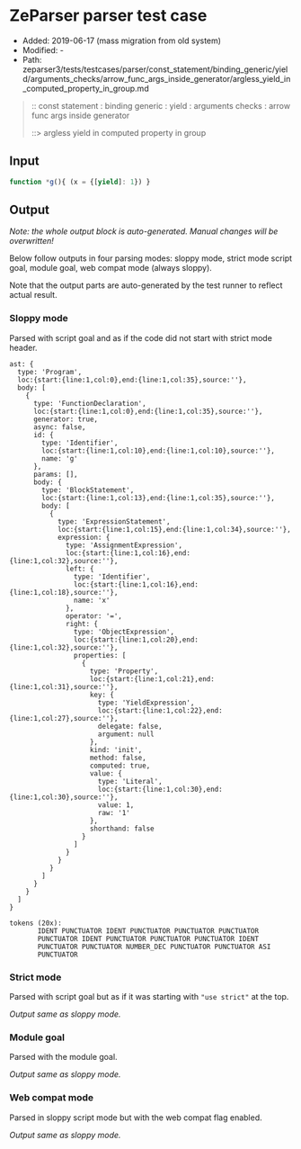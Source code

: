 # ZeParser parser test case

- Added: 2019-06-17 (mass migration from old system)
- Modified: -
- Path: zeparser3/tests/testcases/parser/const_statement/binding_generic/yield/arguments_checks/arrow_func_args_inside_generator/argless_yield_in_computed_property_in_group.md

> :: const statement : binding generic : yield : arguments checks : arrow func args inside generator
>
> ::> argless yield in computed property in group

## Input

`````js
function *g(){ (x = {[yield]: 1}) }
`````

## Output

_Note: the whole output block is auto-generated. Manual changes will be overwritten!_

Below follow outputs in four parsing modes: sloppy mode, strict mode script goal, module goal, web compat mode (always sloppy).

Note that the output parts are auto-generated by the test runner to reflect actual result.

### Sloppy mode

Parsed with script goal and as if the code did not start with strict mode header.

`````
ast: {
  type: 'Program',
  loc:{start:{line:1,col:0},end:{line:1,col:35},source:''},
  body: [
    {
      type: 'FunctionDeclaration',
      loc:{start:{line:1,col:0},end:{line:1,col:35},source:''},
      generator: true,
      async: false,
      id: {
        type: 'Identifier',
        loc:{start:{line:1,col:10},end:{line:1,col:10},source:''},
        name: 'g'
      },
      params: [],
      body: {
        type: 'BlockStatement',
        loc:{start:{line:1,col:13},end:{line:1,col:35},source:''},
        body: [
          {
            type: 'ExpressionStatement',
            loc:{start:{line:1,col:15},end:{line:1,col:34},source:''},
            expression: {
              type: 'AssignmentExpression',
              loc:{start:{line:1,col:16},end:{line:1,col:32},source:''},
              left: {
                type: 'Identifier',
                loc:{start:{line:1,col:16},end:{line:1,col:18},source:''},
                name: 'x'
              },
              operator: '=',
              right: {
                type: 'ObjectExpression',
                loc:{start:{line:1,col:20},end:{line:1,col:32},source:''},
                properties: [
                  {
                    type: 'Property',
                    loc:{start:{line:1,col:21},end:{line:1,col:31},source:''},
                    key: {
                      type: 'YieldExpression',
                      loc:{start:{line:1,col:22},end:{line:1,col:27},source:''},
                      delegate: false,
                      argument: null
                    },
                    kind: 'init',
                    method: false,
                    computed: true,
                    value: {
                      type: 'Literal',
                      loc:{start:{line:1,col:30},end:{line:1,col:30},source:''},
                      value: 1,
                      raw: '1'
                    },
                    shorthand: false
                  }
                ]
              }
            }
          }
        ]
      }
    }
  ]
}

tokens (20x):
       IDENT PUNCTUATOR IDENT PUNCTUATOR PUNCTUATOR PUNCTUATOR
       PUNCTUATOR IDENT PUNCTUATOR PUNCTUATOR PUNCTUATOR IDENT
       PUNCTUATOR PUNCTUATOR NUMBER_DEC PUNCTUATOR PUNCTUATOR ASI
       PUNCTUATOR
`````

### Strict mode

Parsed with script goal but as if it was starting with `"use strict"` at the top.

_Output same as sloppy mode._

### Module goal

Parsed with the module goal.

_Output same as sloppy mode._

### Web compat mode

Parsed in sloppy script mode but with the web compat flag enabled.

_Output same as sloppy mode._
